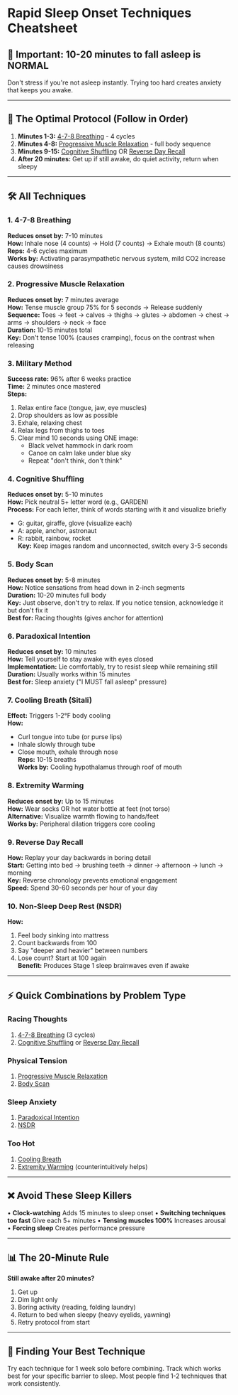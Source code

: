 # Rapid Sleep Onset Techniques Cheatsheet

## 📌 Important: 10-20 minutes to fall asleep is NORMAL
Don't stress if you're not asleep instantly. Trying too hard creates anxiety that keeps you awake.

---

## 🎯 The Optimal Protocol (Follow in Order)

1. **Minutes 1-3:** [4-7-8 Breathing](#1-4-7-8-breathing) - 4 cycles
2. **Minutes 4-8:** [Progressive Muscle Relaxation](#2-progressive-muscle-relaxation) - full body sequence
3. **Minutes 9-15:** [Cognitive Shuffling](#4-cognitive-shuffling) OR [Reverse Day Recall](#9-reverse-day-recall)
4. **After 20 minutes:** Get up if still awake, do quiet activity, return when sleepy

---

## 🛠️ All Techniques

### 1. 4-7-8 Breathing
**Reduces onset by:** 7-10 minutes  
**How:** Inhale nose (4 counts) → Hold (7 counts) → Exhale mouth (8 counts)  
**Reps:** 4-6 cycles maximum  
**Works by:** Activating parasympathetic nervous system, mild CO2 increase causes drowsiness

### 2. Progressive Muscle Relaxation
**Reduces onset by:** 7 minutes average  
**How:** Tense muscle group 75% for 5 seconds → Release suddenly  
**Sequence:** Toes → feet → calves → thighs → glutes → abdomen → chest → arms → shoulders → neck → face  
**Duration:** 10-15 minutes total  
**Key:** Don't tense 100% (causes cramping), focus on the contrast when releasing

### 3. Military Method
**Success rate:** 96% after 6 weeks practice  
**Time:** 2 minutes once mastered  
**Steps:**
1. Relax entire face (tongue, jaw, eye muscles)
2. Drop shoulders as low as possible
3. Exhale, relaxing chest
4. Relax legs from thighs to toes
5. Clear mind 10 seconds using ONE image:
   - Black velvet hammock in dark room
   - Canoe on calm lake under blue sky
   - Repeat "don't think, don't think"

### 4. Cognitive Shuffling
**Reduces onset by:** 5-10 minutes  
**How:** Pick neutral 5+ letter word (e.g., GARDEN)  
**Process:** For each letter, think of words starting with it and visualize briefly  
- G: guitar, giraffe, glove (visualize each)
- A: apple, anchor, astronaut
- R: rabbit, rainbow, rocket  
**Key:** Keep images random and unconnected, switch every 3-5 seconds

### 5. Body Scan
**Reduces onset by:** 5-8 minutes  
**How:** Notice sensations from head down in 2-inch segments  
**Duration:** 10-20 minutes full body  
**Key:** Just observe, don't try to relax. If you notice tension, acknowledge it but don't fix it  
**Best for:** Racing thoughts (gives anchor for attention)

### 6. Paradoxical Intention
**Reduces onset by:** 10 minutes  
**How:** Tell yourself to stay awake with eyes closed  
**Implementation:** Lie comfortably, try to resist sleep while remaining still  
**Duration:** Usually works within 15 minutes  
**Best for:** Sleep anxiety ("I MUST fall asleep" pressure)

### 7. Cooling Breath (Sitali)
**Effect:** Triggers 1-2°F body cooling  
**How:** 
- Curl tongue into tube (or purse lips)
- Inhale slowly through tube
- Close mouth, exhale through nose  
**Reps:** 10-15 breaths  
**Works by:** Cooling hypothalamus through roof of mouth

### 8. Extremity Warming
**Reduces onset by:** Up to 15 minutes  
**How:** Wear socks OR hot water bottle at feet (not torso)  
**Alternative:** Visualize warmth flowing to hands/feet  
**Works by:** Peripheral dilation triggers core cooling

### 9. Reverse Day Recall
**How:** Replay your day backwards in boring detail  
**Start:** Getting into bed → brushing teeth → dinner → afternoon → lunch → morning  
**Key:** Reverse chronology prevents emotional engagement  
**Speed:** Spend 30-60 seconds per hour of your day

### 10. Non-Sleep Deep Rest (NSDR)
**How:** 
1. Feel body sinking into mattress
2. Count backwards from 100
3. Say "deeper and heavier" between numbers
4. Lose count? Start at 100 again  
**Benefit:** Produces Stage 1 sleep brainwaves even if awake

---

## ⚡ Quick Combinations by Problem Type

### Racing Thoughts
1. [4-7-8 Breathing](#1-4-7-8-breathing) (3 cycles)
2. [Cognitive Shuffling](#4-cognitive-shuffling) or [Reverse Day Recall](#9-reverse-day-recall)

### Physical Tension
1. [Progressive Muscle Relaxation](#2-progressive-muscle-relaxation)
2. [Body Scan](#5-body-scan)

### Sleep Anxiety
1. [Paradoxical Intention](#6-paradoxical-intention)
2. [NSDR](#10-non-sleep-deep-rest)

### Too Hot
1. [Cooling Breath](#7-cooling-breath)
2. [Extremity Warming](#8-extremity-warming) (counterintuitively helps)

---

## ❌ Avoid These Sleep Killers

• **Clock-watching**  Adds 15 minutes to sleep onset
• **Switching techniques too fast**  Give each 5+ minutes
• **Tensing muscles 100%**  Increases arousal
• **Forcing sleep**  Creates performance pressure

---

## 📊 The 20-Minute Rule

**Still awake after 20 minutes?**
1. Get up
2. Dim light only
3. Boring activity (reading, folding laundry)
4. Return to bed when sleepy (heavy eyelids, yawning)
5. Retry protocol from start

---

## 🔬 Finding Your Best Technique

Try each technique for 1 week solo before combining. Track which works best for your specific barrier to sleep. Most people find 1-2 techniques that work consistently.
